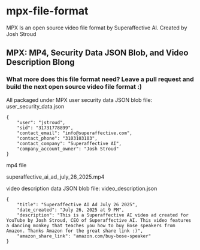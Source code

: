 # mpx-file-format
MPX Is an open source video file format by Superaffective AI. Created by Josh Stroud

## MPX: MP4, Security Data JSON Blob, and Video Description Blong

### What more does this file format need? Leave a pull request and build the next open source video file format :)
All packaged under MPX
user security data JSON blob
file: user_security_data.json
```
{
    "user": "jstroud",
    "sid": "31731778899",
    "contact_email": "info@superaffective.com",
    "contact_phone": "3103103103",
    "contact_company": "Superaffective AI",
    "company_account_owner": "Josh Stroud"
}
```

mp4 file

superaffective_ai_ad_july_26_2025.mp4

video description data JSON blob
file: video_description.json
```
{
    "title": "Superaffective AI Ad July 26 2025",
    "date_created": "July 26, 2025 at 9 PM",
    "description": "This is a Superaffective AI video ad created for YouTube by Josh Stroud, CEO of Superaffective AI. This video features a dancing monkey that teaches you how to buy Bose speakers from Amazon. Thanks Amazon for the great share link :)",
    "amazon_share_link": "amazon.com/buy-bose-speaker"
}
```
